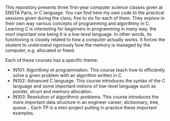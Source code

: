 This repository presents three first-year computer science classes given at ENSTA Paris, in C language. You can find here my own code to the practical sessions given during the class; 
five to six for each of them. They explore in their own way various concepts of programming and algorithmy in C. Learning C is interesting for beginners in programming in many way, the mort important one being
it is a low-level language. In other words, its functioning is closely related to how a computer actually works. It forces the student to understand rigorously 
how the memory is managed by the computer, e.g. allocated or freed.

Each of these courses has a specific theme: 
- IN101: Algorithmy et programmation. This course teach how to efficiently solve a given problem with an algorithm written in C.
- IN102: Advanced C language. This course introduces the syntax of the C language and some important notions of low-level language such as pointer, struct and memory allocation.
- IN103: Resolution of algorithmic problems. This course introduces the more important data structure in an engineer career; dictionnary, tree, queue... Each TP is a mini-project putting in practice these important examples.

